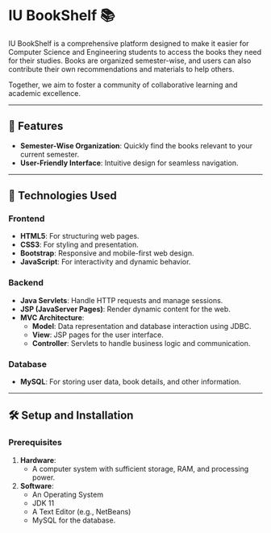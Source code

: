 # IU BookShelf 📚

IU BookShelf is a comprehensive platform designed to make it easier for Computer Science and Engineering students to access the books they need for their studies. Books are organized semester-wise, and users can also contribute their own recommendations and materials to help others. 

Together, we aim to foster a community of collaborative learning and academic excellence.

---

## 🌟 Features

- **Semester-Wise Organization**: Quickly find the books relevant to your current semester.
- **User-Friendly Interface**: Intuitive design for seamless navigation.

---

## 🚀 Technologies Used

### **Frontend**
- **HTML5**: For structuring web pages.
- **CSS3**: For styling and presentation.
- **Bootstrap**: Responsive and mobile-first web design.
- **JavaScript**: For interactivity and dynamic behavior.

### **Backend**
- **Java Servlets**: Handle HTTP requests and manage sessions.
- **JSP (JavaServer Pages)**: Render dynamic content for the web.
- **MVC Architecture**:
  - **Model**: Data representation and database interaction using JDBC.
  - **View**: JSP pages for the user interface.
  - **Controller**: Servlets to handle business logic and communication.

### **Database**
- **MySQL**: For storing user data, book details, and other information.

---

## 🛠️ Setup and Installation

### Prerequisites
1. **Hardware**:
   - A computer system with sufficient storage, RAM, and processing power.
2. **Software**:
   - An Operating System
   - JDK 11
   - A Text Editor (e.g., NetBeans)
   - MySQL for the database.
